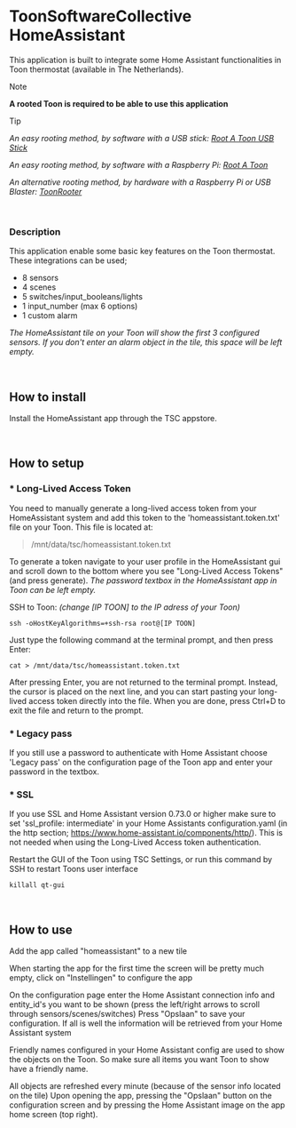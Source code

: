 # ToonSoftwareCollective HomeAssistant

This application is built to integrate some Home Assistant functionalities in Toon thermostat (available in The Netherlands).

> [!NOTE]
>**A rooted Toon is required to be able to use this application**

>[!TIP]
>*An easy rooting method, by software with a USB stick: [Root A Toon USB Stick](https://github.com/ToonSoftwareCollective/Root-A-Toon-USB-Stick)*
>
>*An easy rooting method, by software with a Raspberry Pi: [Root A Toon](https://github.com/ToonSoftwareCollective/Root-A-Toon)*
>
>*An alternative rooting method, by hardware with a Raspberry Pi or USB Blaster: [ToonRooter](https://github.com/martenjacobs/ToonRooter)*

<br>

### Description

This application enable some basic key features on the Toon thermostat.  
These integrations can be used;

* 8 sensors
* 4 scenes
* 5 switches/input_booleans/lights
* 1 input_number (max 6 options)
* 1 custom alarm


 *The HomeAssistant tile on your Toon will show the first 3 configured sensors. If you don't enter an alarm object in the tile, this space will be left empty.*

<br>

## How to install

Install the HomeAssistant app through the TSC appstore.

<br>

## How to setup

### * Long-Lived Access Token
You need to manually generate a long-lived access token from your HomeAssistant system and add this token to the 'homeassistant.token.txt' file on your Toon. 
This file is located at: 
> /mnt/data/tsc/homeassistant.token.txt

To generate a token navigate to your user profile in the HomeAssistant gui and scroll down to the bottom where you see "Long-Lived Access Tokens" (and press generate). 
*The password textbox in the HomeAssistant app in Toon can be left empty.*

SSH to Toon:
    *(change [IP TOON] to the IP adress of your Toon)*
```
ssh -oHostKeyAlgorithms=+ssh-rsa root@[IP TOON]
```

Just type the following command at the terminal prompt, and then press Enter:
```
cat > /mnt/data/tsc/homeassistant.token.txt
```

After pressing Enter, you are not returned to the terminal prompt. Instead, the cursor is placed on the next line, and you can start pasting your long-lived access token directly into the file. 
When you are done, press Ctrl+D to exit the file and return to the prompt.

### * Legacy pass
If you still use a password to authenticate with Home Assistant choose 'Legacy pass' on the configuration page of the Toon app and enter your password in the textbox.

### * SSL
If you use SSL and Home Assistant version 0.73.0 or higher make sure to set 'ssl_profile: intermediate' in your Home Assistants configuration.yaml 
(in the http section; https://www.home-assistant.io/components/http/). This is not needed when using the Long-Lived Access token authentication.


Restart the GUI of the Toon using TSC Settings, or run this command by SSH to restart Toons user interface

```
killall qt-gui
```

<br>
    
## How to use

Add the app called "homeassistant" to a new tile

When starting the app for the first time the screen will be pretty much empty, click on "Instellingen" to configure the app
    
On the configuration page enter the Home Assistant connection info and entity_id's you want to be shown (press the left/right arrows to scroll through sensors/scenes/switches)
Press "Opslaan" to save your configuration. If all is well the information will be retrieved from your Home Assistant system

Friendly names configured in your Home Assistant config are used to show the objects on the Toon. So make sure all items you want Toon to show have a friendly name.

All objects are refreshed every minute (because of the sensor info located on the tile)
Upon opening the app, pressing the "Opslaan" button on the configuration screen and by pressing the Home Assistant image on the app home screen (top right).
